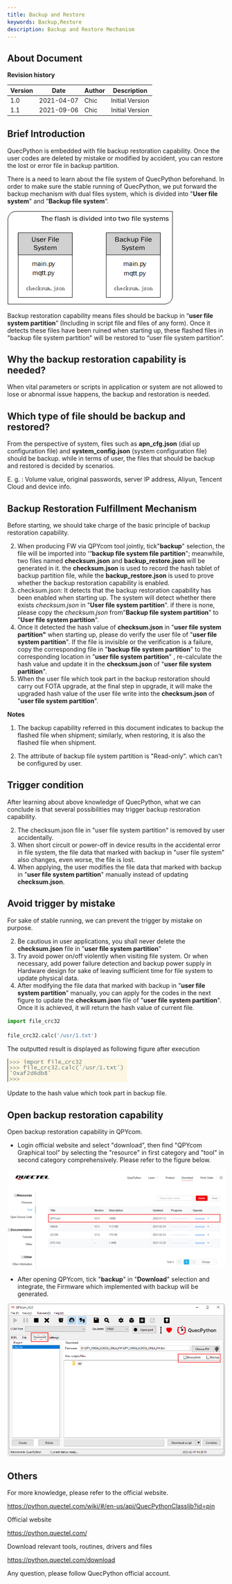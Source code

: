 ```yaml
---
title: Backup and Restore
keywords: Backup,Restore
description: Backup and Restore Mechanism
---
```


## About Document

 **Revision history**

| Version | Date       | Author | Description     |
| ------- | ---------- | ------ | --------------- |
| 1.0     | 2021-04-07 | Chic   | Initial Version |
| 1.1     | 2021-09-06 | Chic   | Initial Version |



## Brief Introduction

QuecPython is embedded with file backup restoration capability. Once the user codes are deleted by mistake or modified by accident, you can restore the lost or error file in backup partition. 

There is a need to learn about the file system of QuecPython beforehand. In order to make sure the stable running of QuecPython, we put forward the backup mechanism with dual files system, which is divided into "**User file system**" and ”**Backup file system**“.

![QuecPythonBack_01](media/QuecPythonBack_01.png)



Backup restoration capability means files should be backup in “**user file system partition**” (Including in script file and files of any form). Once it detects these files have been ruined when starting up, these flashed files in "backup file system partition" will be restored to “user file system partition”.

## Why the backup restoration capability is needed? 

When vital parameters or scripts in application or system are not allowed to lose or abnormal issue happens, the backup and restoration is needed. 



## Which type of file should be backup and restored? 

From the perspective of system, files such as **apn_cfg.json** (dial up configuration file) and **system_config.json** (system configuration file) should be backup. while in terms of user, the files that should be backup and restored is decided by scenarios. 

E. g. : Volume value, original passwords, server IP address, Aliyun, Tencent Cloud and device info.  



## Backup Restoration Fulfillment Mechanism

Before starting, we should take charge of the basic principle of backup restoration capability. 

2. When producing FW via QPYcom tool jointly, tick"**backup**" selection, the file will be imported into ‘“**backup file system file partition**"; meanwhile, two files named **checksum.json** and **backup_restore.json** will be generated in it. the **checksum.json** is used to record the hash tablet of backup partition file, while the **backup_restore.json** is used to prove whether the backup restoration capability is enabled. 
4. checksum.json: It detects that the backup restoration capability has been enabled when starting up. The system will detect whether there exists *checksum.json* in "**User file system partition**". if there is none, please copy the *checksum.json* from"**Backup file system partition**" to "**User file system partition**".
6. Once it detected the hash value of **checksum.json** in "**user file system partition"** when starting up, please do verify the user file of "**user file system partition**". If the file is invisible or the verification is a failure, copy the corresponding file in "**backup file system partition**" to the corresponding location in "**user file system partition**" , re-calculate the hash value and update it in the **checksum.json** of "**user file system partition**".
8. When the user file which took part in the backup restoration should carry out FOTA upgrade, at the final step in upgrade, it will make the upgraded hash value of the user file write into the **checksum.json** of "**user file system partition**".

**Notes**

1. The backup capability referred in this document indicates to backup the flashed file when shipment; similarly, when restoring, it is also the flashed file when shipment. 

2. The attribute of backup file system partition is "Read-only". which can't be configured by user. 



## Trigger condition

After learning about above knowledge of QuecPython, what we can conclude is that several possibilities may trigger backup restoration capability. 

2. The checksum.json file in "user file system partition" is removed by user accidentally. 
4. When short circuit or power-off in device results in the accidental error in file system, the file data that marked with backup in "user file system" also changes, even worse, the file is lost. 
6. When applying, the user modifies the file data that marked with backup in "**user file system partition**"  manually instead of updating **checksum.json**. 



## Avoid trigger by mistake

For sake of stable running, we can prevent the trigger by mistake on purpose. 

2. Be cautious in user applications, you shall never delete the **checksum.json** file in "**user file system partition**"
4. Try avoid power on/off violently when visiting file system. Or when necessary, add power failure detection and backup power supply in Hardware design for sake of leaving sufficient time for file system to update physical data. 
6.  After modifying the file data that marked with backup in "**user file system partition**"  manually, you can apply for the codes in the next figure to update the **checksum.json** file of "**user file system partition**". Once it is achieved, it will return the hash value of current file. 

```python
import file_crc32

file_crc32.calc('/usr/1.txt')
```

The outputted result is displayed as following figure after execution

![210331_2023_2](media/210331_2023_2.jpg)

Update to the hash value which took part in backup file. 

 

## Open backup restoration capability

Open backup restoration capability in QPYcom. 

- Login official website and select "download”, then find "QPYcom Graphical tool"  by selecting the "resource" in first category and "tool" in second category comprehensively. Please refer to the figure below. 

![QuecPythonBack_02](media/QuecPythonBack_02.png)

- After opening QPYcom, tick "**backup**" in "**Download**" selection and integrate, the Firmware which implemented with backup will be generated. 

![QuecPythonBack_03](media/QuecPythonBack_03.png)



## Others

For more knowledge, please refer to the official website. 

https://python.quectel.com/wiki/#/en-us/api/QuecPythonClasslib?id=pin

Official website

https://python.quectel.com/

Download relevant tools,  routines, drivers and files

https://python.quectel.com/download

 

Any question, please follow QuecPython official account. 

 

 